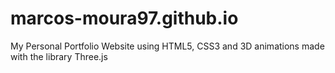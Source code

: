 # marcos-moura97.github.io
My Personal Portfolio Website using HTML5, CSS3 and 3D animations made with the library Three.js
